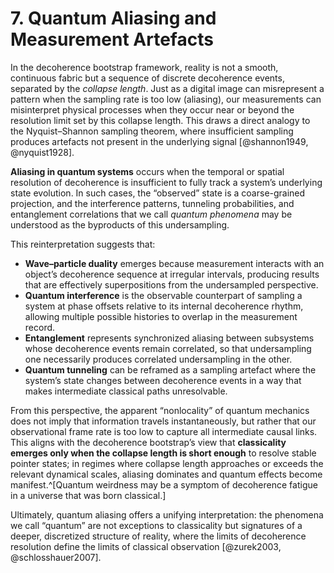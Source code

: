 # 7. Quantum Aliasing and Measurement Artefacts

In the decoherence bootstrap framework, reality is not a smooth, continuous fabric but a sequence of discrete decoherence events, separated by the *collapse length*. Just as a digital image can misrepresent a pattern when the sampling rate is too low (aliasing), our measurements can misinterpret physical processes when they occur near or beyond the resolution limit set by this collapse length. This draws a direct analogy to the Nyquist–Shannon sampling theorem, where insufficient sampling produces artefacts not present in the underlying signal [@shannon1949, @nyquist1928].

**Aliasing in quantum systems** occurs when the temporal or spatial resolution of decoherence is insufficient to fully track a system’s underlying state evolution. In such cases, the “observed” state is a coarse-grained projection, and the interference patterns, tunneling probabilities, and entanglement correlations that we call *quantum phenomena* may be understood as the byproducts of this undersampling.

This reinterpretation suggests that:

- **Wave–particle duality** emerges because measurement interacts with an object’s decoherence sequence at irregular intervals, producing results that are effectively superpositions from the undersampled perspective.
- **Quantum interference** is the observable counterpart of sampling a system at phase offsets relative to its internal decoherence rhythm, allowing multiple possible histories to overlap in the measurement record.
- **Entanglement** represents synchronized aliasing between subsystems whose decoherence events remain correlated, so that undersampling one necessarily produces correlated undersampling in the other.
- **Quantum tunneling** can be reframed as a sampling artefact where the system’s state changes between decoherence events in a way that makes intermediate classical paths unresolvable.

From this perspective, the apparent “nonlocality” of quantum mechanics does not imply that information travels instantaneously, but rather that our observational frame rate is too low to capture all intermediate causal links. This aligns with the decoherence bootstrap’s view that **classicality emerges only when the collapse length is short enough** to resolve stable pointer states; in regimes where collapse length approaches or exceeds the relevant dynamical scales, aliasing dominates and quantum effects become manifest.^[Quantum weirdness may be a symptom of decoherence fatigue in a universe that was born classical.]

Ultimately, quantum aliasing offers a unifying interpretation: the phenomena we call “quantum” are not exceptions to classicality but signatures of a deeper, discretized structure of reality, where the limits of decoherence resolution define the limits of classical observation [@zurek2003, @schlosshauer2007].